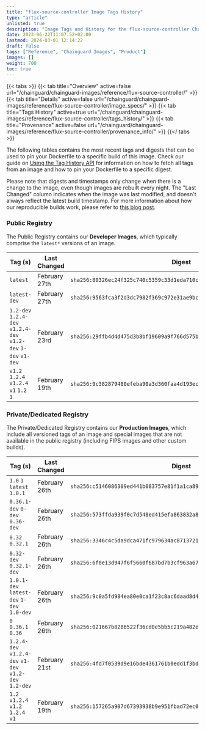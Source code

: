 ```yaml
---
title: "flux-source-controller Image Tags History"
type: "article"
unlisted: true
description: "Image Tags and History for the flux-source-controller Chainguard Image"
date: 2023-06-22T11:07:52+02:00
lastmod: 2024-03-01 12:14:22
draft: false
tags: ["Reference", "Chainguard Images", "Product"]
images: []
weight: 700
toc: true
---
```


{{< tabs >}}
{{< tab title="Overview" active=false url="/chainguard/chainguard-images/reference/flux-source-controller/" >}}
{{< tab title="Details" active=false url="/chainguard/chainguard-images/reference/flux-source-controller/image_specs/" >}}
{{< tab title="Tags History" active=true url="/chainguard/chainguard-images/reference/flux-source-controller/tags_history/" >}}
{{< tab title="Provenance" active=false url="/chainguard/chainguard-images/reference/flux-source-controller/provenance_info/" >}}
{{</ tabs >}}

The following tables contains the most recent tags and digests that can be used to pin your Dockerfile to a specific build of this image. Check our guide on [Using the Tag History API](/chainguard/chainguard-images/using-the-tag-history-api/) for information on how to fetch all tags from an image and how to pin your Dockerfile to a specific digest.

Please note that digests and timestamps only change when there is a change to the image, even though images are rebuilt every night. The "Last Changed" column indicates when the image was last modified, and doesn't always reflect the latest build timestamp. For more information about how our reproducible builds work, please refer to [this blog post](https://www.chainguard.dev/unchained/reproducing-chainguards-reproducible-image-builds).

### Public Registry
The Public Registry contains our **Developer Images**, which typically comprise the `latest*` versions of an image.

| Tag (s)                                                         | Last Changed  | Digest                                                                    |
|-----------------------------------------------------------------|---------------|---------------------------------------------------------------------------|
|  `latest`                                                       | February 27th | `sha256:80326ec24f325c740c5359c33d1eda710c7bcb37ca7b3d5f4724d6f8bdc1bd65` |
|  `latest-dev`                                                   | February 27th | `sha256:9563fca3f2d3dc7982f369c972e31ae9bc93c67c6bca4439ae4b1a649c0607ec` |
|  `1.2-dev` `1.2.4-dev` `v1.2.4-dev` `v1.2-dev` `1-dev` `v1-dev` | February 23rd | `sha256:29ffb4d4d475d3b8bf19609a9f766d575ba4c5d3e546aa9752f0e4aa36ee2cae` |
|  `v1.2` `1.2.4` `v1.2.4` `v1` `1.2` `1`                         | February 19th | `sha256:9c382879480efeba90a3d360faa4d193ec9375c9e8042c40c3f4829df3ce2b74` |


### Private/Dedicated Registry
The Private/Dedicated Registry contains our **Production Images**, which include all versioned tags of an image and special images that are not available in the public registry (including FIPS images and other custom builds).

| Tag (s)                                                 | Last Changed  | Digest                                                                    |
|---------------------------------------------------------|---------------|---------------------------------------------------------------------------|
|  `1.0` `1` `latest` `1.0.1`                             | February 26th | `sha256:c5146086309ed441b083757e81f1a1ca897b583ab5b86607ddd50e95066f4e93` |
|  `0.36.1-dev` `0-dev` `0.36-dev`                        | February 26th | `sha256:573ffda939f0c7d548ed415efa863832a8e48933f08beb2b1046e8412bf53b2e` |
|  `0.32` `0.32.1`                                        | February 26th | `sha256:3346c4c5da9dca471fc979634ac8713721fdc4151a7d9fccc61d95ffb659a6fa` |
|  `0.32-dev` `0.32.1-dev`                                | February 26th | `sha256:6f0e13d947f6f5660f687bd7b3cf963a670e64d0acbdb1ceab5a36ff5b8e5a3e` |
|  `1.0.1-dev` `latest-dev` `1-dev` `1.0-dev`             | February 26th | `sha256:9c0a5fd984ea80e0ca1f23c8ac6daad8d45ddf5ba64a05937d3aab7b0b4a4dfc` |
|  `0` `0.36.1` `0.36`                                    | February 26th | `sha256:021667b8286522f36cd0e5bb5c219a482e686ac094626f71eb192254722ba73a` |
|  `1.2.4-dev` `v1.2.4-dev` `v1-dev` `v1.2-dev` `1.2-dev` | February 21st | `sha256:4fd7f0539d9e16bde4361761b0edd1f3bdf1d72ef1f52860a12c1cf6ed74ec3a` |
|  `1.2` `v1.2.4` `v1.2` `1.2.4` `v1`                     | February 19th | `sha256:157265a907d67393938b9e951fbad72ec0100f108a2bf94f0c1bf0c0506c7e91` |

